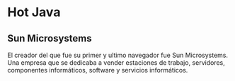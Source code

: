 # Hot Java

## Sun Microsystems

El creador del que fue su primer y ultimo navegador fue Sun Microsystems. Una empresa que se dedicaba a vender estaciones de trabajo, servidores, componentes informáticos, software y servicios informáticos.
